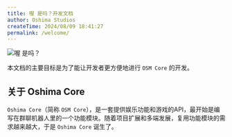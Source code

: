 ```yaml
---
title: 喔 是吗？开发文档
author: Oshima Studios
createTime: 2024/08/09 18:41:27
permalink: /welcome/
---
```


![喔 是吗？](/images/oshima-general.jpg)

本文档的主要目标是为了能让开发者更方便地进行 `OSM Core` 的开发。

## 关于 Oshima Core

`Oshima Core`（简称 `OSM Core`），是一套提供娱乐功能和游戏的API，最开始是编写在群聊机器人里的一个功能模块。随着项目扩展和多端发展，复用功能模块的需求越来越大，于是 `Oshima Core` 诞生了。
